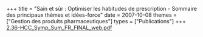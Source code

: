 +++
title = "Sain et sûr : Optimiser les habitudes de prescription - Sommaire des principaux thèmes et idées-force"
date = 2007-10-08
themes = ["Gestion des produits pharmaceutiques"]
types = ["Publications"]
+++
[2.36-HCC_Symp_Sum_FR_FINAL_web.pdf](/files/2.36-HCC_Symp_Sum_FR_FINAL_web.pdf)
